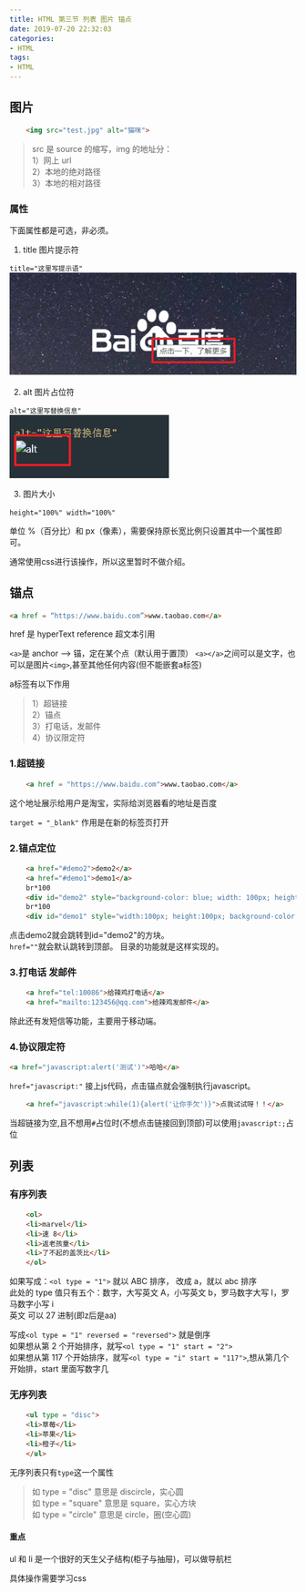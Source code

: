 ```yaml
---
title: HTML 第三节 列表 图片 锚点
date: 2019-07-20 22:32:03
categories:
- HTML
tags: 
- HTML
---
```


## 图片

```html
    <img src="test.jpg" alt="猫咪">
```

> src 是 source 的缩写，img 的地址分：  
1）网上 url  
2）本地的绝对路径  
3）本地的相对路径    

### 属性

下面属性都是可选，非必须。  

1. title 图片提示符

`title="这里写提示语"`  
![alt](./HTML-3-列表,图片及锚点/img-title.png)  

2. alt 图片占位符

`alt="这里写替换信息"`  
![alt](./HTML-3-列表,图片及锚点/img-alt.png)  

3. 图片大小

`height="100%" width="100%"`  

单位 %（百分比）和 px（像素），需要保持原长宽比例只设置其中一个属性即可。  

通常使用css进行该操作，所以这里暂时不做介绍。  

## 锚点

```html
<a href = “https://www.baidu.com”>www.taobao.com</a>
```

href 是 hyperText reference 超文本引用  

`<a>`是 anchor --> 锚，定在某个点（默认用于置顶） 
`<a></a>`之间可以是文字，也可以是图片`<img>`,甚至其他任何内容(但不能嵌套a标签)  

a标签有以下作用
> 1）超链接  
2）锚点  
3）打电话，发邮件  
4）协议限定符  

### 1.超链接

```html
    <a href = "https://www.baidu.com">www.taobao.com</a>
```

这个地址展示给用户是淘宝，实际给浏览器看的地址是百度  

`target = "_blank"` 作用是在新的标签页打开

### 2.锚点定位

```html
    <a href="#demo2">demo2</a>
    <a href="#demo1">demo1</a>
    br*100
    <div id="demo2" style="background-color: blue; width: 100px; height: 100px;"></div>
    br*100
    <div id="demo1" style="width:100px; height:100px; background-color: blanchedalmond"></div>
```

点击demo2就会跳转到id="demo2"的方块。  
`href=""`就会默认跳转到顶部。
目录的功能就是这样实现的。

### 3.打电话 发邮件

```html
    <a href="tel:10086">给辣鸡打电话</a>
    <a href="mailto:123456@qq.com">给辣鸡发邮件</a>
```

   除此还有发短信等功能，主要用于移动端。   

### 4.协议限定符 

```html
<a href="javascript:alert('测试')">哈哈</a>
```

`href="javascript:"` 接上js代码，点击锚点就会强制执行javascript。   

```html
    <a href="javascript:while(1){alert('让你手欠')}">点我试试呀！！</a>
```

当超链接为空,且不想用`#`占位时(不想点击链接回到顶部)可以使用`javascript:;`占位  

## 列表

### 有序列表

```html
    <ol>
    <li>marvel</li>
    <li>速 8</li>
    <li>返老孩童</li>
    <li>了不起的盖茨比</li>
    </ol>
```

如果写成：`<ol type = "1">` 就以 ABC 排序， 改成 a，就以 abc 排序  
此处的 type 值只有五个：数字，大写英文 A，小写英文 b，罗马数字大写 I，罗马数字小写 i  
英文 可以 27 进制(即z后是aa)  

写成`<ol type = "1" reversed = "reversed">` 就是倒序  
如果想从第 2 个开始排序，就写`<ol type = "1" start = "2">`  
如果想从第 117 个开始排序，就写`<ol type = "i" start = "117">`,想从第几个开始排，start 里面写数字几   

### 无序列表

```html
    <ul type = "disc">
    <li>草莓</li>
    <li>苹果</li>
    <li>橙子</li>
    </ul>
```

无序列表只有`type`这一个属性  
> 如 type = "disc" 意思是 discircle，实心圆  
如 type = "square" 意思是 square，实心方块  
如 type = "circle" 意思是 circle，圈(空心圆)   

#### 重点

ul 和 li 是一个很好的天生父子结构(柜子与抽屉)，可以做导航栏  

具体操作需要学习css